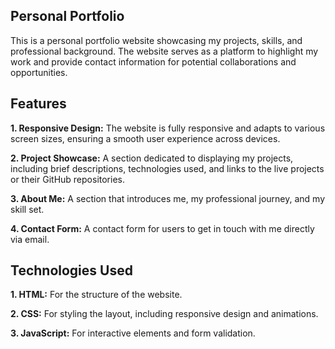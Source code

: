 ## Personal Portfolio
This is a personal portfolio website showcasing my projects, skills, and professional background. The website serves as a platform to highlight my work and provide contact information for potential collaborations and opportunities.

## Features
**1. Responsive Design:** The website is fully responsive and adapts to various screen sizes, ensuring a smooth user experience across devices.

**2. Project Showcase:** A section dedicated to displaying my projects, including brief descriptions, technologies used, and links to the live projects or their GitHub repositories.

**3. About Me:** A section that introduces me, my professional journey, and my skill set.

**4. Contact Form:** A contact form for users to get in touch with me directly via email.
## Technologies Used
**1. HTML:** For the structure of the website.

**2. CSS:** For styling the layout, including responsive design and animations.

**3. JavaScript:** For interactive elements and form validation.
